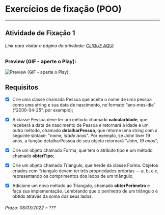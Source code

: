 # Exercícios de fixação (POO) 

---  

## Atividade de Fixação 1  

###### Link para visitar a página da atividade: [CLIQUE AQUI](https://giunossauro.github.io/iFood_Lets-Code_Sala-842/3_POO-com-JavaScript/Atividades-de-Fixacao/1_Lista-de-Exercicios/index.html)

### Preview (GIF - aperte o Play):  

![Preview (GIF - aperte o Play):](https://github.com/Giunossauro/iFood_Lets-Code_Sala-842/blob/master/3_POO-com-JavaScript/Atividades-de-Fixacao/1_Lista-de-Exercicios/img/3f1.gif)

## Requisitos

- [x] Crie uma classe chamada Pessoa que aceita o nome de uma pessoa como uma string e sua data de nascimento, no formato “ano-mes-dia” (“2000-04-25”, por exemplo);  

- [x] A classe Pessoa deve ter um método chamado __calcularIdade__, que receberá a data de nascimento de Pessoa e retornará a idade e um outro método, chamado __detalharPessoa__, que retorne uma string com a seguinte sintaxe: "_nome, idade anos_". Por exemplo, se John tiver 19 anos, a função detalharPessoa de seu objeto retornará "_John, 19 anos_";

- [x] Crie um objeto chamado Forma, que tem o atributo tipo e um método chamado __obterTipo__;  

- [x] Crie um objeto chamado Triangulo, que herde da classe Forma. Objetos criados com Triangulo devem ter três propriedades próprias — a, b, e c, representando os comprimentos dos lados de um triângulo;  

- [x] Adicione um novo método ao Triangulo, chamado __obterPerimetro__ e faça sua implementação. Lembrando que o perímetro de um triângulo é obtido através da soma dos seus lados.  

###### Prazo: 08/03/2022 ~ ???  

